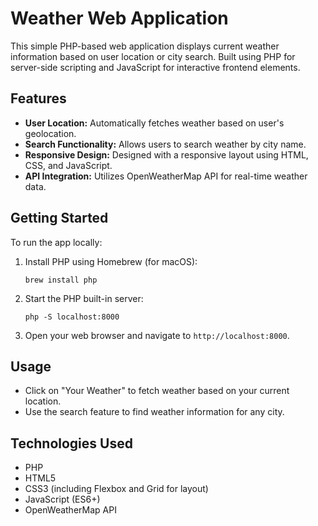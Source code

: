 
# Weather Web Application

This simple PHP-based web application displays current weather information based on user location or city search. Built using PHP for server-side scripting and JavaScript for interactive frontend elements.

## Features

- **User Location:** Automatically fetches weather based on user's geolocation.
- **Search Functionality:** Allows users to search weather by city name.
- **Responsive Design:** Designed with a responsive layout using HTML, CSS, and JavaScript.
- **API Integration:** Utilizes OpenWeatherMap API for real-time weather data.

## Getting Started

To run the app locally:

1. Install PHP using Homebrew (for macOS):
   ```
   brew install php
   ```

2. Start the PHP built-in server:
   ```
   php -S localhost:8000
   ```

3. Open your web browser and navigate to `http://localhost:8000`.

## Usage

- Click on "Your Weather" to fetch weather based on your current location.
- Use the search feature to find weather information for any city.

## Technologies Used

- PHP
- HTML5
- CSS3 (including Flexbox and Grid for layout)
- JavaScript (ES6+)
- OpenWeatherMap API
